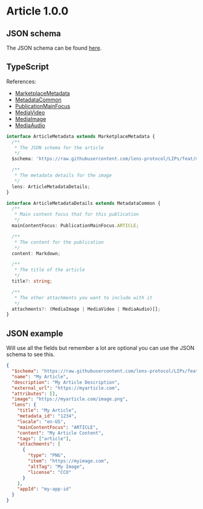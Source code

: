 # Article 1.0.0

## JSON schema

The JSON schema can be found [here](./schema.json).

## TypeScript

References:

- [MarketplaceMetadata](../../shared-ts-interfaces/marketplace-metadata.ts)
- [MetadataCommon](../../shared-ts-interfaces/metadata-common.ts)
- [PublicationMainFocus](../../shared-ts-interfaces/publication-main-focus.ts)
- [MediaVideo](../../shared-ts-interfaces/media-video.ts)
- [MediaImage](../../shared-ts-interfaces/media-image.ts)
- [MediaAudio](../../shared-ts-interfaces/media-audio.ts)

```ts
interface ArticleMetadata extends MarketplaceMetadata {
  /**
   * The JSON schema for the article
   */
  $schema: 'https://raw.githubusercontent.com/lens-protocol/LIPs/feat/metadata-standards/lens-metadata-standards/publication/article/1.0.0/schema.json';

  /**
   * The metadata details for the image
   */
  lens: ArticleMetadataDetails;
}

interface ArticleMetadataDetails extends MetadataCommon {
  /**
   * Main content focus that for this publication
   */
  mainContentFocus: PublicationMainFocus.ARTICLE;

  /**
   * The content for the publication
   */
  content: Markdown;

  /**
   * The title of the article
   */
  title?: string;

  /**
   * The other attachments you want to include with it
   */
  attachments?: (MediaImage | MediaVideo | MediaAudio)[];
}
```

## JSON example

Will use all the fields but remember a lot are optional you can use the JSON schema to see this.

```json
{
  "$schema": "https://raw.githubusercontent.com/lens-protocol/LIPs/feat/metadata-standards/lens-metadata-standards/publication/article/1.0.0/schema.json",
  "name": "My Article",
  "description": "My Article Description",
  "external_url": "https://myarticle.com",
  "attributes": [],
  "image": "https://myarticle.com/image.png",
  "lens": {
    "title": "My Article",
    "metadata_id": "1234",
    "locale": "en-US",
    "mainContentFocus": "ARTICLE",
    "content": "My Article Content",
    "tags": ["article"],
    "attachments": [
      {
        "type": "PNG",
        "item": "https://myimage.com",
        "altTag": "My Image",
        "license": "CCO"
      }
    ],
    "appId": "my-app-id"
  }
}
```
